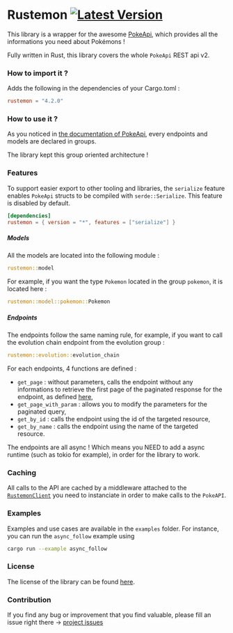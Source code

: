 # Rustemon [![Latest Version]][crates.io]

[Latest Version]: https://img.shields.io/crates/v/rustemon.svg
[crates.io]: https://crates.io/crates/rustemon

This library is a wrapper for the awesome [PokeApi](https://pokeapi.co), which provides all the informations you need about Pokémons !

Fully written in Rust, this library covers the whole `PokeApi` REST api v2.

### How to import it ?

Adds the following in the dependencies of your Cargo.toml :

```toml
rustemon = "4.2.0"
```

### How to use it ?

As you noticed in [the documentation of PokeApi](https://pokeapi.co/docs/v2), every endpoints and models are declared in groups.

The library kept this group oriented architecture !

### Features

To support easier export to other tooling and libraries, the `serialize` feature enables `PokeApi` structs to be compiled with `serde::Serialize`.
This feature is disabled by default.

```toml
[dependencies]
rustemon = { version = "*", features = ["serialize"] }
```

##### Models

All the models are located into the following module :

```rust
rustemon::model
```

For example, if you want the type `Pokemon` located in the group `pokemon`, it is located here :

```rust
rustemon::model::pokemon::Pokemon
```

##### Endpoints

The endpoints follow the same naming rule, for example, if you want to call the evolution chain
endpoint from the evolution group :

```rust
rustemon::evolution::evolution_chain
```

For each endpoints, 4 functions are defined :

* `get_page` : without parameters, calls the endpoint without any informations to retrieve the first page of the paginated response for the endpoint, as defined [here](https://pokeapi.co/docs/v2#resource-listspagination-section),
* `get_page_with_param` : allows you to modify the parameters for the paginated query,
* `get_by_id` : calls the endpoint using the id of the targeted resource,
* `get_by_name` : calls the endpoint using the name of the targeted resource.

The endpoints are all async ! Which means you NEED to add a async runtime (such as tokio for example), in order for
the library to work.

### Caching

All calls to the API are cached by a middleware attached to the [`RustemonClient`](/src/client.rs) you need to instanciate in order
to make calls to the `PokeAPI`.

### Examples

Examples and use cases are available in the `examples` folder. For instance, you can run the `async_follow` example using

```bash
cargo run --example async_follow
```

### License

The license of the library can be found [here](/LICENSE).

### Contribution

If you find any bug or improvement that you find valuable, please fill an issue right there -> [project issues](https://github.com/mlemesle/rustemon/issues)
